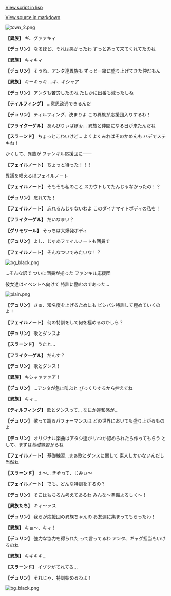 [View script in lisp](../scripts/202340131.txt)

[View source in markdown](202340131.md)

![town_2.png](../images/backgrounds/town_2.png)

**【異族】**
ギ、グァァキィ

**【デュリン】**
なるほど、それは悪かったわ
ずっと追って来てくれてたのね

**【異族】**
キィキィ

**【デュリン】**
そうね、アンタ達異族も
ずっと一緒に盛り上げてきた仲だもん

**【異族】**
キーキッキ
…キ、キシャア

**【デュリン】**
アンタも苦労したのね
たしかに出番も減ったしね

**【ティルフィング】**
…意思疎通できるんだ

**【デュリン】**
ティルフィング、決まりよ
この異族が応援団入りするわ！

**【フライクーゲル】**
あんびりぃばぼぉ…
異族と仲間になる日が来たんだね

**【スラーンド】**
ちょっとこわいけど…
よくよくみればそのかめんも
ハデでステキね！

かくして、異族が
ファンキル応援団に――

**【フェイルノート】**
ちょっと待った！！！

異議を唱えるはフェイルノート

**【フェイルノート】**
そもそも私のこと
スカウトしてたんじゃなかったの！？

**【デュリン】**
忘れてた！

**【フェイルノート】**
忘れるんじゃないわよ
このダイナマイトボディの私を！

**【フライクーゲル】**
だいなまい？

**【グリモワール】**
そっちは大爆発ボディ

**【デュリン】**
よし、じゃあフェイルノートも団員で

**【フェイルノート】**
そんなついでみたいな！？

![bg_black.png](../images/backgrounds/bg_black.png)

…そんな訳で
ついに団員が揃った
ファンキル応援団

彼女達はイベントへ向けて
特訓に励むのであった…

![plain.png](../images/backgrounds/plain.png)

**【デュリン】**
さぁ、知名度を上げるためにも
ビシバシ特訓して極めていくのよ！

**【フェイルノート】**
何の特訓をして何を極めるのかしら？

**【デュリン】**
歌とダンスよ

**【スラーンド】**
うたと…

**【フライクーゲル】**
だんす？

**【デュリン】**
歌とダンス！

**【異族】**
キシャァァァア！

**【デュリン】**
…アンタが急に叫ぶと
びっくりするから控えてね

**【異族】**
キィ…

**【ティルフィング】**
歌とダンスって…
なにか違和感が…

**【デュリン】**
歌って踊るパフォーマンスは
どの世界においても盛り上がるものよ

**【デュリン】**
オリジナル楽曲はアタシ達が
いつか認められたら作ってもらう
として、まずは基礎練習からね

**【フェイルノート】**
基礎練習…まぁ歌とダンスに関して
素人しかいないんだし当然ね

**【スラーンド】**
え～…
きそって、じみぃ～

**【フェイルノート】**
でも、どんな特訓をするの？

**【デュリン】**
そこはもちろん考えてあるわ
みんな～準備よろしく～！

**【異族たち】**
キィ～ッス

**【デュリン】**
我らが応援団の異族ちゃんの
お友達に集まってもらったわ！

**【異族】**
キョ～、キィ！

**【デュリン】**
強力な協力を得られた
って言ってるわ
アンタ、ギャグ担当もいけるのね

**【異族】**
キキキキ…

**【スラーンド】**
イゾクがてれてる…

**【デュリン】**
それじゃ、特訓始めるわよ！

![bg_black.png](../images/backgrounds/bg_black.png)
